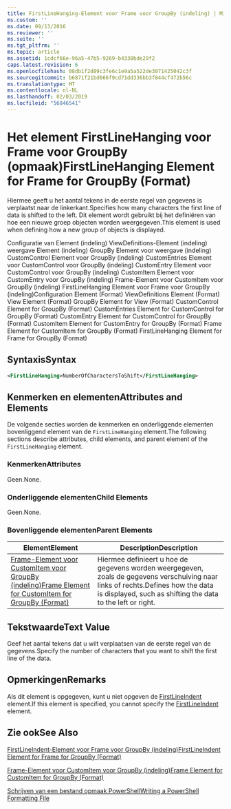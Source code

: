 ```yaml
---
title: FirstLineHanging-Element voor Frame voor GroupBy (indeling) | Microsoft Docs
ms.custom: ''
ms.date: 09/13/2016
ms.reviewer: ''
ms.suite: ''
ms.tgt_pltfrm: ''
ms.topic: article
ms.assetid: 1cdcf66e-96a5-47b5-9269-b4330bde29f2
caps.latest.revision: 6
ms.openlocfilehash: 08db1f2d89c3fe6c1e9a5a522de3071425042c3f
ms.sourcegitcommit: b6871f21bd666f9cd71dd336bb3f844cf472b56c
ms.translationtype: MT
ms.contentlocale: nl-NL
ms.lasthandoff: 02/03/2019
ms.locfileid: "56846541"
---
```

# <a name="firstlinehanging-element-for-frame-for-groupby-format"></a><span data-ttu-id="88ea6-102">Het element FirstLineHanging voor Frame voor GroupBy (opmaak)</span><span class="sxs-lookup"><span data-stu-id="88ea6-102">FirstLineHanging Element for Frame for GroupBy (Format)</span></span>

<span data-ttu-id="88ea6-103">Hiermee geeft u het aantal tekens in de eerste regel van gegevens is verplaatst naar de linkerkant.</span><span class="sxs-lookup"><span data-stu-id="88ea6-103">Specifies how many characters the first line of data is shifted to the left.</span></span> <span data-ttu-id="88ea6-104">Dit element wordt gebruikt bij het definiëren van hoe een nieuwe groep objecten worden weergegeven.</span><span class="sxs-lookup"><span data-stu-id="88ea6-104">This element is used when defining how a new group of objects is displayed.</span></span>

<span data-ttu-id="88ea6-105">Configuratie van Element (indeling) ViewDefinitions-Element (indeling) weergave Element (indeling) GroupBy Element voor weergave (indeling) CustomControl Element voor GroupBy (indeling) CustomEntries Element voor CustomControl voor GroupBy (indeling) CustomEntry Element voor CustomControl voor GroupBy (indeling) CustomItem Element voor CustomEntry voor GroupBy (indeling) Frame-Element voor CustomItem voor GroupBy (indeling) FirstLineHanging Element voor Frame voor GroupBy (indeling)</span><span class="sxs-lookup"><span data-stu-id="88ea6-105">Configuration Element (Format) ViewDefinitions Element (Format) View Element (Format) GroupBy Element for View (Format) CustomControl Element for GroupBy (Format) CustomEntries Element for CustomControl for GroupBy (Format) CustomEntry Element for CustomControl for GroupBy (Format) CustomItem Element for CustomEntry for GroupBy (Format) Frame Element for CustomItem for GroupBy (Format) FirstLineHanging Element for Frame for GroupBy (Format)</span></span>

## <a name="syntax"></a><span data-ttu-id="88ea6-106">Syntaxis</span><span class="sxs-lookup"><span data-stu-id="88ea6-106">Syntax</span></span>

```xml
<FirstLineHanging>NumberOfCharactersToShift</FirstLineHanging>
```

## <a name="attributes-and-elements"></a><span data-ttu-id="88ea6-107">Kenmerken en elementen</span><span class="sxs-lookup"><span data-stu-id="88ea6-107">Attributes and Elements</span></span>

<span data-ttu-id="88ea6-108">De volgende secties worden de kenmerken en onderliggende elementen bovenliggend element van de `FirstLineHanging` element.</span><span class="sxs-lookup"><span data-stu-id="88ea6-108">The following sections describe attributes, child elements, and parent element of the `FirstLineHanging` element.</span></span>

### <a name="attributes"></a><span data-ttu-id="88ea6-109">Kenmerken</span><span class="sxs-lookup"><span data-stu-id="88ea6-109">Attributes</span></span>

<span data-ttu-id="88ea6-110">Geen.</span><span class="sxs-lookup"><span data-stu-id="88ea6-110">None.</span></span>

### <a name="child-elements"></a><span data-ttu-id="88ea6-111">Onderliggende elementen</span><span class="sxs-lookup"><span data-stu-id="88ea6-111">Child Elements</span></span>

<span data-ttu-id="88ea6-112">Geen.</span><span class="sxs-lookup"><span data-stu-id="88ea6-112">None.</span></span>

### <a name="parent-elements"></a><span data-ttu-id="88ea6-113">Bovenliggende elementen</span><span class="sxs-lookup"><span data-stu-id="88ea6-113">Parent Elements</span></span>

|<span data-ttu-id="88ea6-114">Element</span><span class="sxs-lookup"><span data-stu-id="88ea6-114">Element</span></span>|<span data-ttu-id="88ea6-115">Description</span><span class="sxs-lookup"><span data-stu-id="88ea6-115">Description</span></span>|
|-------------|-----------------|
|[<span data-ttu-id="88ea6-116">Frame-Element voor CustomItem voor GroupBy (indeling)</span><span class="sxs-lookup"><span data-stu-id="88ea6-116">Frame Element for CustomItem for GroupBy (Format)</span></span>](./frame-element-for-customitem-for-groupby-format.md)|<span data-ttu-id="88ea6-117">Hiermee definieert u hoe de gegevens worden weergegeven, zoals de gegevens verschuiving naar links of rechts.</span><span class="sxs-lookup"><span data-stu-id="88ea6-117">Defines how the data is displayed, such as shifting the data to the left or right.</span></span>|

## <a name="text-value"></a><span data-ttu-id="88ea6-118">Tekstwaarde</span><span class="sxs-lookup"><span data-stu-id="88ea6-118">Text Value</span></span>

<span data-ttu-id="88ea6-119">Geef het aantal tekens dat u wilt verplaatsen van de eerste regel van de gegevens.</span><span class="sxs-lookup"><span data-stu-id="88ea6-119">Specify the number of characters that you want to shift the first line of the data.</span></span>

## <a name="remarks"></a><span data-ttu-id="88ea6-120">Opmerkingen</span><span class="sxs-lookup"><span data-stu-id="88ea6-120">Remarks</span></span>

<span data-ttu-id="88ea6-121">Als dit element is opgegeven, kunt u niet opgeven de [FirstLineIndent](./firstlineindent-element-for-frame-for-groupby-format.md) element.</span><span class="sxs-lookup"><span data-stu-id="88ea6-121">If this element is specified, you cannot specify the [FirstLineIndent](./firstlineindent-element-for-frame-for-groupby-format.md) element.</span></span>

## <a name="see-also"></a><span data-ttu-id="88ea6-122">Zie ook</span><span class="sxs-lookup"><span data-stu-id="88ea6-122">See Also</span></span>

[<span data-ttu-id="88ea6-123">FirstLineIndent-Element voor Frame voor GroupBy (indeling)</span><span class="sxs-lookup"><span data-stu-id="88ea6-123">FirstLineIndent Element for Frame for GroupBy (Format)</span></span>](./firstlineindent-element-for-frame-for-groupby-format.md)

[<span data-ttu-id="88ea6-124">Frame-Element voor CustomItem voor GroupBy (indeling)</span><span class="sxs-lookup"><span data-stu-id="88ea6-124">Frame Element for CustomItem for GroupBy (Format)</span></span>](./frame-element-for-customitem-for-groupby-format.md)

[<span data-ttu-id="88ea6-125">Schrijven van een bestand opmaak PowerShell</span><span class="sxs-lookup"><span data-stu-id="88ea6-125">Writing a PowerShell Formatting File</span></span>](./writing-a-powershell-formatting-file.md)
